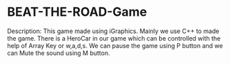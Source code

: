 # BEAT-THE-ROAD-Game
Description:
This game made using iGraphics. Mainly we use C++ to made the game. 
There is a HeroCar in our game which can be controlled with the help of Array Key or w,a,d,s. We can pause the game using P button and we can Mute the sound using M button.



